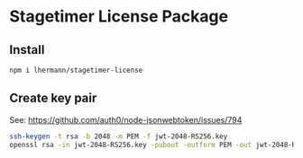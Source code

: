# Stagetimer License Package

## Install

```sh
npm i lhermann/stagetimer-license
```

## Create key pair

See: https://github.com/auth0/node-jsonwebtoken/issues/794

```sh
ssh-keygen -t rsa -b 2048 -m PEM -f jwt-2048-RS256.key
openssl rsa -in jwt-2048-RS256.key -pubout -outform PEM -out jwt-2048-RS256.key.pub
```
